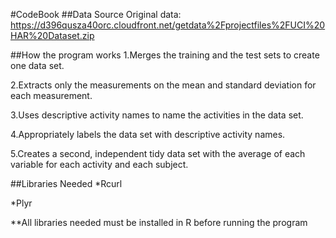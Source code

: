#CodeBook
##Data Source
Original data: https://d396qusza40orc.cloudfront.net/getdata%2Fprojectfiles%2FUCI%20HAR%20Dataset.zip

##How the program works
1.Merges the training and the test sets to create one data set.

2.Extracts only the measurements on the mean and standard deviation for each measurement.

3.Uses descriptive activity names to name the activities in the data set.

4.Appropriately labels the data set with descriptive activity names.

5.Creates a second, independent tidy data set with the average of each variable for each activity and each subject.

##Libraries Needed
*Rcurl

*Plyr

**All libraries needed must be installed in R before running the program
